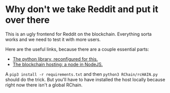 # Why don't we take Reddit and put it over there

This is an ugly frontend for Reddit on the blockchain.
Everything sorta works and we need to test it with
more users.

Here are the useful links, because there are a couple
essential parts:
 - [The python library, reconfigured for this.](https://github.com/hemangandhi/arky)
 - [The blockchain hosting: a node in NodeJS.](https://github.com/hemangandhi/ark-node)

A `pip3 install -r requirements.txt` and then `python3 RChain/rcHAIN.py` should do the trick.
But you'll have to have installed the host locally because right now there isn't a global
RChain.
